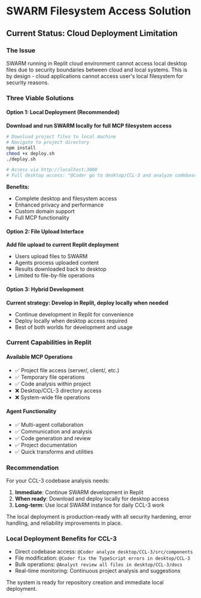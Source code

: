# SWARM Filesystem Access Solution

## Current Status: Cloud Deployment Limitation

### The Issue
SWARM running in Replit cloud environment cannot access local desktop files due to security boundaries between cloud and local systems. This is by design - cloud applications cannot access user's local filesystem for security reasons.

### Three Viable Solutions

#### Option 1: Local Deployment (Recommended)
**Download and run SWARM locally for full MCP filesystem access**

```bash
# Download project files to local machine
# Navigate to project directory
npm install
chmod +x deploy.sh
./deploy.sh

# Access via http://localhost:3000
# Full desktop access: "@Coder go to desktop/CCL-3 and analyze codebase"
```

**Benefits:**
- Complete desktop and filesystem access
- Enhanced privacy and performance
- Custom domain support
- Full MCP functionality

#### Option 2: File Upload Interface
**Add file upload to current Replit deployment**

- Users upload files to SWARM
- Agents process uploaded content
- Results downloaded back to desktop
- Limited to file-by-file operations

#### Option 3: Hybrid Development
**Current strategy: Develop in Replit, deploy locally when needed**

- Continue development in Replit for convenience
- Deploy locally when desktop access required
- Best of both worlds for development and usage

### Current Capabilities in Replit

#### Available MCP Operations
- ✅ Project file access (server/, client/, etc.)
- ✅ Temporary file operations
- ✅ Code analysis within project
- ❌ Desktop/CCL-3 directory access
- ❌ System-wide file operations

#### Agent Functionality
- ✅ Multi-agent collaboration
- ✅ Communication and analysis
- ✅ Code generation and review
- ✅ Project documentation
- ✅ Quick transforms and utilities

### Recommendation

For your CCL-3 codebase analysis needs:

1. **Immediate**: Continue SWARM development in Replit
2. **When ready**: Download and deploy locally for desktop access
3. **Long-term**: Use local SWARM instance for daily CCL-3 work

The local deployment is production-ready with all security hardening, error handling, and reliability improvements in place.

### Local Deployment Benefits for CCL-3

- Direct codebase access: `@Coder analyze desktop/CCL-3/src/components`
- File modification: `@Coder fix the TypeScript errors in desktop/CCL-3`
- Bulk operations: `@Analyst review all files in desktop/CCL-3/docs`
- Real-time monitoring: Continuous project analysis and suggestions

The system is ready for repository creation and immediate local deployment.